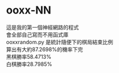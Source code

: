 # ooxx-NN
這是我的第一個神經網路的程式<br>
會全部自己寫而不用函式庫<br>
ooxxrandom.py 是統計隨便下的棋局結束比例<br>
算出有大約87.2698%的機率下完<br>
黑棋勝率58.4713%<br>
白棋勝率28.7985%<br>
